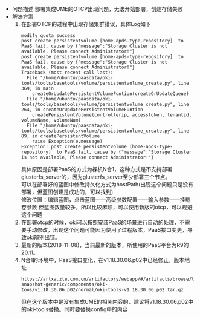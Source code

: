 -   问题描述
    部署集成UME的OTCP出现问题，无法开始部署，创建存储失败
-   解决方案    
    1.  在部署OTCP的过程中出现存储集群错误，具体Log如下
        ````
        modify quota success
        post create persistentvolume [home-apds-type-repository]  to PaaS fail, cause by {"message":"Storage Cluster is not available, Please connect Administrator!"}
        post create persistentvolume [home-apds-type-repository]  to PaaS fail, cause by {"message":"Storage Cluster is not available, Please connect Administrator!"}
        Traceback (most recent call last):
          File "/home/ubuntu/paasdata/oki-tools/tools/basetools/volume/persistentvolume_create.py", line 369, in main
            createOrUpdatePersistentVolumeFuntion(createOrUpdateQueue)
          File "/home/ubuntu/paasdata/oki-tools/tools/basetools/volume/persistentvolume_create.py", line 264, in createOrUpdatePersistentVolumeFuntion
            createPersistentVolume(controllerip, accesstoken, tenantid, volumeName, volumeNum)
          File "/home/ubuntu/paasdata/oki-tools/tools/basetools/volume/persistentvolume_create.py", line 89, in createPersistentVolume
            raise Exception(e.message)
        Exception: post create persistentvolume [home-apds-type-repository]  to PaaS fail, cause by {"message":"Storage Cluster is not available, Please connect Administrator!"}
        ````
        具体原因是部署PaaS的方式为裸机N合1，这种方式是不支持部署glusterfs_server的，因为glusterfs_server至少部署三个节点。  
        可以在部署好的蓝图中修改持久化方式为hostPath(出现这个问题只是没有部署，但蓝图创建是成功的，可以找到)  
        修改位置：编辑蓝图，点击蓝图——高级参数配置——输入参数——挂载卷参数
        但蓝图数量较多，所以比较麻烦，可以使用新版的otcp，可以规避这个问题  
    2.  在部署otcp的时候，oki可以按照安装PaaS的场景进行自动的处理，不需要手动修改，出现这个问题可能因为使用了过程版本，PaaS接口变更，导致oki辨别出错。
    3.  最新的版本(2018-11-08)，当前最新的版本，所使用的PaaS平台为R9的20.11。
    4.  N合1的环境中，PaaS接口变化，在v1.18.30.06.p02中已经修正，版本地址  
        ```
        https://artxa.zte.com.cn/artifactory/webapp/#/artifacts/browse/tree/General/oes_tcp-snapshot-generic/components/oki-toos/v1.18.30.06.p02/normal/oki-tools-v1.18.30.06.p02.tar.gz        
        ```
        但在这个版本中是没有集成UME的相关内容的，建议将v1.18.30.06.p02中的oki-tools替换。同时要替换config中的内容        